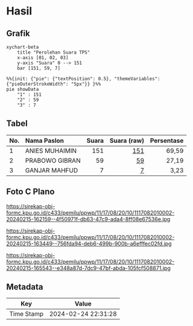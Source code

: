 # Hasil

## Grafik

```mermaid
xychart-beta
    title "Perolehan Suara TPS"
    x-axis [01, 02, 03]
    y-axis "Suara" 0 --> 151
    bar [151, 59, 7]
```

```mermaid
%%{init: {"pie": {"textPosition": 0.5}, "themeVariables": {"pieOuterStrokeWidth": "5px"}} }%%
pie showData
    "1" : 151
    "2" : 59
    "3" : 7
```

## Tabel

| No. | Nama Paslon    | Suara | Suara (raw) | Persentase |
|:--- |:-------------- | -----:| -----------:| ----------:|
| 1   | ANIES MUHAIMIN | 151   | [151][p-1]  | 69,59      |
| 2   | PRABOWO GIBRAN | 59    | [59][p-2]   | 27,19      |
| 3   | GANJAR MAHFUD  | 7     | [7][p-3]    | 3,23       |


[p-1]: https://github.com/gigit-pemilu/pemilu-2024-11-aceh/blob/main/pilpres/hitung-suara/sub/11-aceh/sub/17-bener-meriah/sub/08-bener-kelipah/sub/2010-lot-bener-kelipah/sub/002-tps/sub/paslon-1.txt
[p-2]: https://github.com/gigit-pemilu/pemilu-2024-11-aceh/blob/main/pilpres/hitung-suara/sub/11-aceh/sub/17-bener-meriah/sub/08-bener-kelipah/sub/2010-lot-bener-kelipah/sub/002-tps/sub/paslon-2.txt
[p-3]: https://github.com/gigit-pemilu/pemilu-2024-11-aceh/blob/main/pilpres/hitung-suara/sub/11-aceh/sub/17-bener-meriah/sub/08-bener-kelipah/sub/2010-lot-bener-kelipah/sub/002-tps/sub/paslon-3.txt

## Foto C Plano

https://sirekap-obj-formc.kpu.go.id/c433/pemilu/ppwp/11/17/08/20/10/1117082010002-20240215-162159--4f50971f-db63-47c9-ada4-8ff08e67536e.jpg

https://sirekap-obj-formc.kpu.go.id/c433/pemilu/ppwp/11/17/08/20/10/1117082010002-20240215-163449--756fda94-deb6-499b-900b-a6efffec02fd.jpg

https://sirekap-obj-formc.kpu.go.id/c433/pemilu/ppwp/11/17/08/20/10/1117082010002-20240215-165543--e348a87d-7dc9-47bf-abda-105fcf508871.jpg


## Metadata

| Key        | Value               |
| ---------- | ------------------- |
| Time Stamp | 2024-02-24 22:31:28 |



